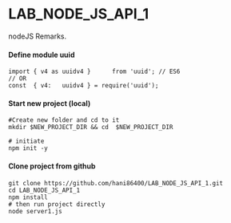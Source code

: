 # LAB_NODE_JS_API_1
nodeJS Remarks.


#### Define module uuid
```
import { v4 as uuidv4 }      from 'uuid'; // ES6
// OR
const  { v4:   uuidv4 } = require('uuid');
```

#### Start new project (local)
```
#Create new folder and cd to it
mkdir $NEW_PROJECT_DIR && cd  $NEW_PROJECT_DIR

# initiate 
npm init -y
```
#### Clone project from github
```
git clone https://github.com/hani86400/LAB_NODE_JS_API_1.git
cd LAB_NODE_JS_API_1
npm install
# then run project directly
node server1.js
```

